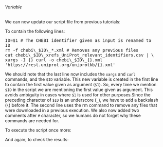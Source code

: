 <script>
import Execute from "$components/Execute.svelte";
</script>

###### Variable
We can now update our script file from previous tutorials: 

<Execute command="nano getproteins.sh" />

To contain the following lines:

<pre class="code border p-2" style="white-space: pre-wrap">
ID=$1 # The CHEBI identifier given as input is renamed to ID
rm -f chebi\_$ID\_*.xml # Removes any previous files
cat chebi\_$ID\_xrefs_UniProt_relevant_identifiers.csv | \
xargs -I {} curl -o chebi\_$ID\_{}.xml 'https://rest.uniprot.org/uniprotkb/{}.xml' 
</pre>


We should note that the last line now includes the `xargs` and `curl` commands, and the `$ID` variable. This new variable is created in the first line to
contain the first value given as argument (`$1`). So, every time we mention
`$ID` in the script we are mentioning the first value given as argument. This
avoids ambiguity in cases where `$1` is used for other purposes.Since the preceding 
character of `$ID` is an underscore (`_`), we have to add a backslash (`\`)
before it. The second line uses the rm command to remove any files that were
downloaded in a previous execution. We also now added two comments after
`#` character, so we humans do not forget why these commands are needed
for.

To execute the script once more:

<Execute command="chmod u+x getproteins.sh" />

<Execute command="./getproteins.sh 27732" />

And again, to check the results:

<Execute command="head -n 1 chebi_27732_*.xml | less" />
